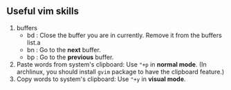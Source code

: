 ## Useful vim skills

1. buffers
    - bd : Close the buffer you are in currently. Remove it from the buffers list.a
    - bn : Go to the **next** buffer.
    - bp : Go to the **previous** buffer.
2. Paste words from system's clipboard: Use `"+p` in **normal mode**. (In archlinux, you should install `gvim` package to have the clipboard feature.)
3. Copy words to system's clipboard: Use `"+y` in **visual mode**.


